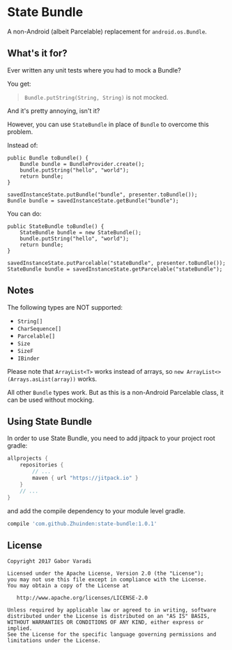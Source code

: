 # State Bundle

A non-Android (albeit Parcelable) replacement for `android.os.Bundle`.

## What's it for?

Ever written any unit tests where you had to mock a Bundle?

You get:

> `Bundle.putString(String, String)` is not mocked.

And it's pretty annoying, isn't it?

However, you can use `StateBundle` in place of `Bundle` to overcome this problem.

Instead of:

    public Bundle toBundle() {
        Bundle bundle = BundleProvider.create();
        bundle.putString("hello", "world");
        return bundle;
    }

    savedInstanceState.putBundle("bundle", presenter.toBundle());
    Bundle bundle = savedInstanceState.getBundle("bundle");

You can do:

    public StateBundle toBundle() {
        StateBundle bundle = new StateBundle();
        bundle.putString("hello", "world");
        return bundle;
    }

    savedInstanceState.putParcelable("stateBundle", presenter.toBundle());
    StateBundle bundle = savedInstanceState.getParcelable("stateBundle");

## Notes

The following types are NOT supported:

- `String[]`
- `CharSequence[]`
- `Parcelable[]`
- `Size`
- `SizeF`
- `IBinder`

Please note that `ArrayList<T>` works instead of arrays, so `new ArrayList<>(Arrays.asList(array))` works.

All other `Bundle` types work. But as this is a non-Android Parcelable class, it can be used without mocking.

## Using State Bundle

In order to use State Bundle, you need to add jitpack to your project root gradle:

```groovy
allprojects {
    repositories {
        // ...
        maven { url "https://jitpack.io" }
    }
    // ...
}
```

and add the compile dependency to your module level gradle.

```groovy
compile 'com.github.Zhuinden:state-bundle:1.0.1'
```

## License

    Copyright 2017 Gabor Varadi

    Licensed under the Apache License, Version 2.0 (the "License");
    you may not use this file except in compliance with the License.
    You may obtain a copy of the License at

       http://www.apache.org/licenses/LICENSE-2.0

    Unless required by applicable law or agreed to in writing, software
    distributed under the License is distributed on an "AS IS" BASIS,
    WITHOUT WARRANTIES OR CONDITIONS OF ANY KIND, either express or implied.
    See the License for the specific language governing permissions and
    limitations under the License.
